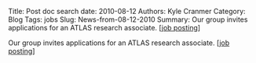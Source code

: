 Title: Post doc search
date: 2010-08-12
Authors: Kyle Cranmer
Category: Blog
Tags: jobs
Slug: News-from-08-12-2010
Summary:  Our group invites applications for an ATLAS research associate. [<a href="postdoc_ad.html">job posting</a>]



 Our group invites applications for an ATLAS research associate. [<a href="postdoc_ad.html">job posting</a>]

